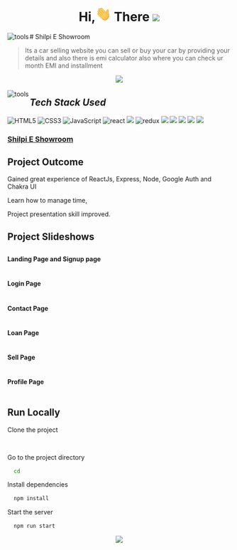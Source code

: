 <h1 align="center"> Hi,<img style="width: 35px;" src="https://raw.githubusercontent.com/ABSphreak/ABSphreak/master/gifs/Hi.gif" alt=""> There <img src="https://camo.githubusercontent.com/d3359cb00ab0b5ed8f2e1fe3fceb4fbaf3b614340f8c0db99c17b9f50b351770/68747470733a2f2f656d6f6a69732e736c61636b6d6f6a69732e636f6d2f656d6f6a69732f696d616765732f313533313834393433302f343234362f626c6f622d73756e676c61737365732e6769663f31353331383439343330" width="35"></h1>

<img align="left" width="50" alt="tools" src="https://camo.githubusercontent.com/beb64ff21c883e318e4f5db5231c2ba4175705bea1c9249e82a41ab375db4f75/68747470733a2f2f6d65646961322e67697068792e636f6d2f6d656469612f51737347456d706b79454f684243623765312f67697068792e6769663f6369643d656366303565343761306e336769316266716e74716d6f62386739616964316f796a327772336473336d67373030626c267269643d67697068792e676966" /># Shilpi E Showroom

>Its a car selling website you can sell or buy your car by providing your details and also there is emi calculator also where you can check ur  month EMI and installment

<p align="center">
  <a href="https://activity-tracker-orpin.vercel.app">
    <img src="https://readme-typing-svg.demolab.com/?lines=Shilpi E Showroom ; ..... you can sell or buy your car by providing your details  👨🏻‍💻; Through%20this%20App%20%20!&font=Fira%20Code&center=true&width=440&height=45&color=#37bcf7&vCenter=true&size=22&pause=1000"></a>
</p>

<img align="left" width="50" alt="tools" src="https://camo.githubusercontent.com/beb64ff21c883e318e4f5db5231c2ba4175705bea1c9249e82a41ab375db4f75/68747470733a2f2f6d65646961322e67697068792e636f6d2f6d656469612f51737347456d706b79454f684243623765312f67697068792e6769663f6369643d656366303565343761306e336769316266716e74716d6f62386739616964316f796a327772336473336d67373030626c267269643d67697068792e676966" />

<h2 align="left"><i>Tech Stack Used</i></h2>
<div align="left">
<img alt="HTML5" src="https://img.shields.io/badge/html5-%23E34F26.svg?style=for-the-badge&logo=html5&logoColor=white"/>
<img alt="CSS3" src="https://img.shields.io/badge/css3-%231572B6.svg?style=for-the-badge&logo=css3&logoColor=white"/> 
<img alt="JavaScript" src="https://img.shields.io/badge/javascript-%23323330.svg?style=for-the-badge&logo=javascript&logoColor=%23F7DF1E"/>
<img alt="react" src="https://img.shields.io/badge/React-20232A?style=for-the-badge&logo=react&logoColor=61DAFB" />
<img src="https://img.shields.io/badge/React_Router-CA4245?style=for-the-badge&logo=react-router&logoColor=white" />  
<img alt="redux" src="https://img.shields.io/badge/Redux-593D88?style=for-the-badge&logo=redux&logoColor=white" />
<img src="https://img.shields.io/badge/Node.js-43853D?style=for-the-badge&logo=node.js&logoColor=white" /> 
<img src="https://img.shields.io/badge/MongoDB-2e542d?style=for-the-badge&logo=mongodb&logoColor=white" />
<img src="https://img.shields.io/badge/Express.js-404D59?style=for-the-badge" />
<img alit="chakra" src="https://img.shields.io/badge/chakra-%234ED1C5.svg?style=for-the-badge&logo=chakraui&logoColor=white" />
<img src="https://img.shields.io/badge/JSON-2e542d?style=for-the-badge&logo=JSON&logoColor=white" />
</div>


<h3 align="left"><a href="https://activity-tracker-orpin.vercel.app" target="_blank">Shilpi E Showroom</a></h3>

<h2>Project Outcome</h2>
<p>Gained great experience of ReactJs, Express, Node, Google Auth and Chakra UI</p>
<p>Learn how to  manage time,</p>
<p>Project presentation skill improved.</p>



<h2>Project Slideshows<h2>
<h4>Landing Page and Signup page</h4>
<p></p>
 <div style="display: grid; grid-template-columns: repeat(2,1fr); gap:20px " >
  <img style="width: 100%;" src="https://i.ibb.co/h2DDQrv/Screenshot-2023-03-15-at-8-00-44-PM.png" alt="">
 </div>
 
 <h4>Login Page</h4>
<p></p>
 <div style="display: grid; grid-template-columns: repeat(2,1fr); gap:20px " >
  <img style="width: 100%;" src="https://i.ibb.co/1q0mhcv/Screenshot-2023-03-15-at-8-00-37-PM.png" alt="">
 </div>

 
 <h4>Contact Page</h4>
<p></p>
 <div style="display: grid; grid-template-columns: repeat(2,1fr); gap:20px " >
  <img style="width: 100%;" src="https://i.ibb.co/1ZTNV1k/Screenshot-2023-03-15-at-8-12-49-PM.png" alt="">
 </div>
 
 <h4>Loan Page</h4>
<p></p>
 <div style="display: grid; grid-template-columns: repeat(2,1fr); gap:20px " >
  <img style="width: 100%;" src="https://i.ibb.co/XWs0L7T/Screenshot-2023-03-15-at-8-12-56-PM.png" alt="">
 </div>
 <h4>Sell Page</h4>
<p></p>
 <div style="display: grid; grid-template-columns: repeat(2,1fr); gap:20px " >
  <img style="width: 100%;" src="https://i.ibb.co/QvDNz25/Screenshot-2023-03-15-at-8-13-09-PM.png" alt="">
 </div>
 
  <h4>Profile Page</h4>
<p></p>
 <div style="display: grid; grid-template-columns: repeat(2,1fr); gap:20px " >
  <img style="width: 100%;" src="https://i.ibb.co/gS2RYHG/Screenshot-2023-03-15-at-8-12-32-PM.png" alt="">
 </div>
 
 
  





## Run Locally

Clone the project

```bash
  
```

Go to the project directory

```bash
  cd 
```

Install dependencies

```bash
  npm install
```

Start the server

```bash
  npm run start
```

<p align="center">
    <img src="https://readme-typing-svg.demolab.com/?lines=Thank You! ; .....Please do rate my Project 😊 👨🏻‍💻;&font=Fira%20Code&center=true&width=440&height=45&color=#37bcf7&vCenter=true&size=22&pause=1000"></a>
</p>


